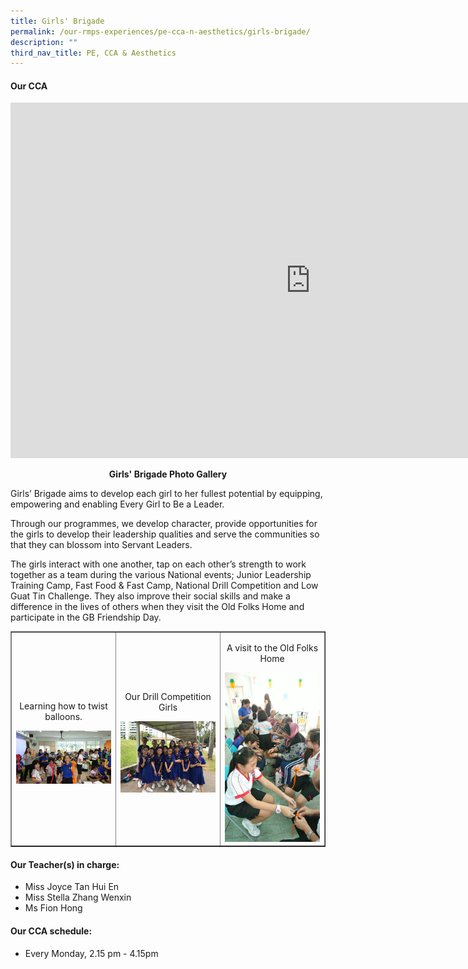 ```yaml
---
title: Girls' Brigade
permalink: /our-rmps-experiences/pe-cca-n-aesthetics/girls-brigade/
description: ""
third_nav_title: PE, CCA & Aesthetics
---
```

<h4><strong>Our CCA</strong></h4>
<iframe src="https://docs.google.com/presentation/d/e/2PACX-1vSL_b9K1VmhvkIyuPIQJw67F_4LAq1tz8vJnb16HY0C5eqag7aBixppXGO3QyFcH5FV4acjijuxw_yE/embed?start=false&loop=false&delayms=10000" frameborder="0" width="960" height="569" allowfullscreen="true"></iframe>
<p style="text-align: center;"><strong>Girls' Brigade Photo Gallery</strong></p>
<p>Girls&rsquo; Brigade aims to develop each girl to her fullest potential by equipping, empowering and enabling Every Girl to Be a Leader.</p>
<p>Through our programmes, we develop character, provide opportunities for the girls to develop their leadership qualities and serve the communities so that they can blossom into Servant Leaders.</p>
<p>The girls interact with one another, tap on each other&rsquo;s strength to work together as a team during the various National events; Junior Leadership Training Camp, Fast Food &amp; Fast Camp, National Drill Competition and Low Guat Tin Challenge. They also improve their social skills and make a difference in the lives of others when they visit the Old Folks Home and participate in the GB Friendship Day.</p>
<table style="border-collapse: collapse; width: 100%;" border="1">
<tbody>
<tr>
<td style="width: 33.3333%; text-align: center;">
<p>Learning how to twist balloons.</p>
<img src="/images/gb1.png">
</td>
<td style="width: 33.3333%; text-align: center;">
<p>Our Drill Competition Girls</p>
<img src="/images/gb2.png">
</td>
<td style="width: 33.3333%; text-align: center;">
<p>A visit to the Old Folks Home</p>
<img src="/images/gb3.png">
</td>
</tr>
</tbody>
</table>
<h4><strong>Our Teacher(s) in charge:</strong></h4>
<ul>
<li>Miss Joyce Tan Hui En</li>
<li>Miss Stella Zhang Wenxin</li>
<li>Ms Fion Hong</li>
</ul>
<h4><strong>Our CCA schedule:</strong></h4>
<div>
<ul>
<li>Every Monday, 2.15 pm - 4.15pm</li>
</ul>